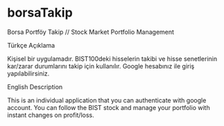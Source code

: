 # borsaTakip
Borsa Portföy Takip // Stock Market Portfolio Management

Türkçe Açıklama

Kişisel bir uygulamadır. BIST100deki hisselerin takibi ve hisse senetlerinin kar/zarar durumlarını takip için kullanılır. Google hesabınız ile giriş yapılabilirsiniz.

English Description

This is an individual application that you can authenticate with google account. You can follow the BIST stock and manage your portfolio with instant changes on profit/loss. 
